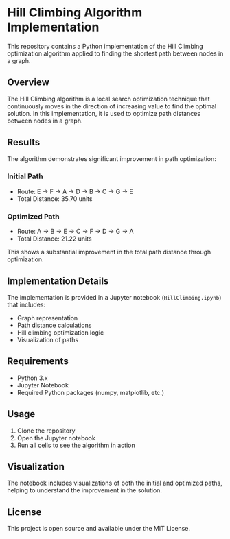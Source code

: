 # Hill Climbing Algorithm Implementation

This repository contains a Python implementation of the Hill Climbing optimization algorithm applied to finding the shortest path between nodes in a graph.

## Overview

The Hill Climbing algorithm is a local search optimization technique that continuously moves in the direction of increasing value to find the optimal solution. In this implementation, it is used to optimize path distances between nodes in a graph.

## Results

The algorithm demonstrates significant improvement in path optimization:

### Initial Path
- Route: E → F → A → D → B → C → G → E
- Total Distance: 35.70 units

### Optimized Path
- Route: A → B → E → C → F → D → G → A
- Total Distance: 21.22 units

This shows a substantial improvement in the total path distance through optimization.

## Implementation Details

The implementation is provided in a Jupyter notebook (`HillClimbing.ipynb`) that includes:
- Graph representation
- Path distance calculations
- Hill climbing optimization logic
- Visualization of paths

## Requirements

- Python 3.x
- Jupyter Notebook
- Required Python packages (numpy, matplotlib, etc.)

## Usage

1. Clone the repository
2. Open the Jupyter notebook
3. Run all cells to see the algorithm in action

## Visualization

The notebook includes visualizations of both the initial and optimized paths, helping to understand the improvement in the solution.

## License

This project is open source and available under the MIT License.